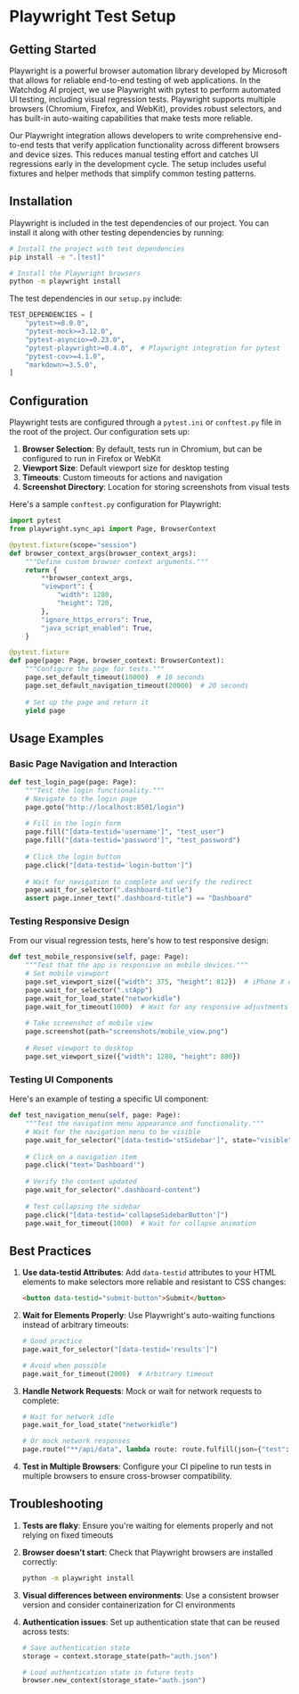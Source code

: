 # Playwright Test Setup

## Getting Started

Playwright is a powerful browser automation library developed by Microsoft that allows for reliable end-to-end testing of web applications. In the Watchdog AI project, we use Playwright with pytest to perform automated UI testing, including visual regression tests. Playwright supports multiple browsers (Chromium, Firefox, and WebKit), provides robust selectors, and has built-in auto-waiting capabilities that make tests more reliable.

Our Playwright integration allows developers to write comprehensive end-to-end tests that verify application functionality across different browsers and device sizes. This reduces manual testing effort and catches UI regressions early in the development cycle. The setup includes useful fixtures and helper methods that simplify common testing patterns.

## Installation

Playwright is included in the test dependencies of our project. You can install it along with other testing dependencies by running:

```bash
# Install the project with test dependencies
pip install -e ".[test]"

# Install the Playwright browsers
python -m playwright install
```

The test dependencies in our `setup.py` include:

```python
TEST_DEPENDENCIES = [
    "pytest>=8.0.0",
    "pytest-mock>=3.12.0",
    "pytest-asyncio>=0.23.0",
    "pytest-playwright>=0.4.0",  # Playwright integration for pytest
    "pytest-cov>=4.1.0",
    "markdown>=3.5.0",
]
```

## Configuration

Playwright tests are configured through a `pytest.ini` or `conftest.py` file in the root of the project. Our configuration sets up:

1. **Browser Selection**: By default, tests run in Chromium, but can be configured to run in Firefox or WebKit
2. **Viewport Size**: Default viewport size for desktop testing
3. **Timeouts**: Custom timeouts for actions and navigation
4. **Screenshot Directory**: Location for storing screenshots from visual tests

Here's a sample `conftest.py` configuration for Playwright:

```python
import pytest
from playwright.sync_api import Page, BrowserContext

@pytest.fixture(scope="session")
def browser_context_args(browser_context_args):
    """Define custom browser context arguments."""
    return {
        **browser_context_args,
        "viewport": {
            "width": 1280,
            "height": 720,
        },
        "ignore_https_errors": True,
        "java_script_enabled": True,
    }

@pytest.fixture
def page(page: Page, browser_context: BrowserContext):
    """Configure the page for tests."""
    page.set_default_timeout(10000)  # 10 seconds
    page.set_default_navigation_timeout(20000)  # 20 seconds
    
    # Set up the page and return it
    yield page
```

## Usage Examples

### Basic Page Navigation and Interaction

```python
def test_login_page(page: Page):
    """Test the login functionality."""
    # Navigate to the login page
    page.goto("http://localhost:8501/login")
    
    # Fill in the login form
    page.fill("[data-testid='username']", "test_user")
    page.fill("[data-testid='password']", "test_password")
    
    # Click the login button
    page.click("[data-testid='login-button']")
    
    # Wait for navigation to complete and verify the redirect
    page.wait_for_selector(".dashboard-title")
    assert page.inner_text(".dashboard-title") == "Dashboard"
```

### Testing Responsive Design

From our visual regression tests, here's how to test responsive design:

```python
def test_mobile_responsive(self, page: Page):
    """Test that the app is responsive on mobile devices."""
    # Set mobile viewport
    page.set_viewport_size({"width": 375, "height": 812})  # iPhone X dimensions
    page.wait_for_selector(".stApp")
    page.wait_for_load_state("networkidle")
    page.wait_for_timeout(1000)  # Wait for any responsive adjustments
    
    # Take screenshot of mobile view
    page.screenshot(path="screenshots/mobile_view.png")
    
    # Reset viewport to desktop
    page.set_viewport_size({"width": 1280, "height": 800})
```

### Testing UI Components

Here's an example of testing a specific UI component:

```python
def test_navigation_menu(self, page: Page):
    """Test the navigation menu appearance and functionality."""
    # Wait for the navigation menu to be visible
    page.wait_for_selector("[data-testid='stSidebar']", state="visible")
    
    # Click on a navigation item
    page.click("text='Dashboard'")
    
    # Verify the content updated
    page.wait_for_selector(".dashboard-content")
    
    # Test collapsing the sidebar
    page.click("[data-testid='collapseSidebarButton']")
    page.wait_for_timeout(1000)  # Wait for collapse animation
```

## Best Practices

1. **Use data-testid Attributes**: Add `data-testid` attributes to your HTML elements to make selectors more reliable and resistant to CSS changes:
   ```html
   <button data-testid="submit-button">Submit</button>
   ```

2. **Wait for Elements Properly**: Use Playwright's auto-waiting functions instead of arbitrary timeouts:
   ```python
   # Good practice
   page.wait_for_selector("[data-testid='results']")
   
   # Avoid when possible
   page.wait_for_timeout(2000)  # Arbitrary timeout
   ```

3. **Handle Network Requests**: Mock or wait for network requests to complete:
   ```python
   # Wait for network idle
   page.wait_for_load_state("networkidle")
   
   # Or mock network responses
   page.route("**/api/data", lambda route: route.fulfill(json={"test": "data"}))
   ```

4. **Test in Multiple Browsers**: Configure your CI pipeline to run tests in multiple browsers to ensure cross-browser compatibility.

## Troubleshooting

1. **Tests are flaky**: Ensure you're waiting for elements properly and not relying on fixed timeouts

2. **Browser doesn't start**: Check that Playwright browsers are installed correctly:
   ```bash
   python -m playwright install
   ```

3. **Visual differences between environments**: Use a consistent browser version and consider containerization for CI environments

4. **Authentication issues**: Set up authentication state that can be reused across tests:
   ```python
   # Save authentication state
   storage = context.storage_state(path="auth.json")
   
   # Load authentication state in future tests
   browser.new_context(storage_state="auth.json")
   ```

